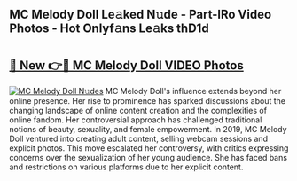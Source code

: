 ## MC Melody Doll Le𝚊ked N𝚞de - Part-lRo Video Photos - Hot Onlyf𝚊ns Le𝚊ks thD1d

# <h2><a href="http://ab20065.deff.icu/?id=MC+Melody+Doll">🔗 New 👉🔴 MC Melody Doll VIDEO Photos</a></h2>

[![MC Melody Doll N𝚞des](https://i.imgur.com/rIISA9y.gif)](http://ab20065.deff.icu/?id=MC+Melody+Doll)
MC Melody Doll's influence extends beyond her online presence. Her rise to prominence has sparked discussions about the changing landscape of online content creation and the complexities of online fandom. Her controversial approach has challenged traditional notions of beauty, sexuality, and female empowerment. In 2019, MC Melody Doll ventured into creating adult content, selling webcam sessions and explicit photos. This move escalated her controversy, with critics expressing concerns over the sexualization of her young audience. She has faced bans and restrictions on various platforms due to her explicit content.
